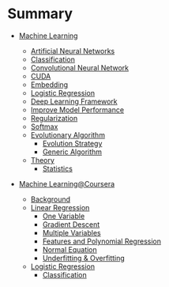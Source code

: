 # Summary

* [Machine Learning](/MachineLearning/ml.md)
    * [Artificial Neural Networks](/MachineLearning/ann.md)
    * [Classification](/MachineLearning/classification.md)
    * [Convolutional Neural Network](/MachineLearning/cnn.md)
    * [CUDA](MachineLearning/cuda.md)
    * [Embedding](MachineLearning/embedding.md)
    * [Logistic Regression](MachineLearning/logistic_regression.md)
    * [Deep Learning Framework](MachineLearning/dl_frameworks.md)
    * [Improve Model Performance](MachineLearning/model_performance.md)
    * [Regularization](MachineLearning/regularization.md)
    * [Softmax](MachineLearning/softmax.md)
    * [Evolutionary Algorithm]()
        * [Evolution Strategy](MachineLearning/Evolutionary/evolution_strategy.md)
        * [Generic Algorithm](MachineLearning/Evolutionary/generic_algorithm.md)
    * [Theory]()
        * [Statistics](MachineLearning/Theory/statistics.md)


* [Machine Learning@Coursera]()
    * [Background](/ML_Coursera_Andrew/Background/background.md)
    * [Linear Regression](/ML_Coursera_Andrew/LinearRegression/lr.md)
        * [One Variable](/ML_Coursera_Andrew/LinearRegression/one_var.md)
        * [Gradient Descent](/ML_Coursera_Andrew/LinearRegression/gradient_descent.md)
        * [Multiple Variables](/ML_Coursera_Andrew/LinearRegression/mult_var.md)
        * [Features and Polynomial Regression](/ML_Coursera_Andrew/LinearRegression/features.md)
        * [Normal Equation](/ML_Coursera_Andrew/LinearRegression/normal_equation.md)
        * [Underfitting & Overfitting](/ML_Coursera_Andrew/LinearRegression/error_fit.md)
    * [Logistic Regression]()
        * [Classification](/ML_Coursera_Andrew/LogisticRegression/classification.md)
